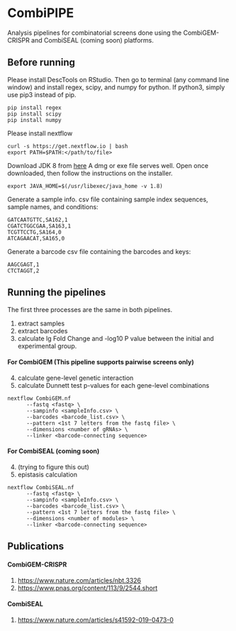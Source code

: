 # CombiPIPE
Analysis pipelines for combinatorial screens done using the CombiGEM-CRISPR and CombiSEAL (coming soon) platforms.
## Before running
Please install DescTools on RStudio. Then go to terminal (any command line window) and install regex, scipy, and numpy for python. If python3, simply use pip3 instead of pip.
```
pip install regex
pip install scipy
pip install numpy
```
Please install nextflow
```
curl -s https://get.nextflow.io | bash
export PATH=$PATH:</path/to/file>
```
Download JDK 8 from [here](https://www.oracle.com/java/technologies/javase-jdk8-downloads.html)
A dmg or exe file serves well. Open once downloaded, then follow the instructions on the installer.
```
export JAVA_HOME=$(/usr/libexec/java_home -v 1.8)
```
Generate a sample info. csv file containing sample index sequences, sample names, and conditions:
```
GATCAATGTTC,SA162,1
CGATCTGGCGAA,SA163,1
TCGTTCCTG,SA164,0
ATCAGAACAT,SA165,0
```
Generate a barcode csv file containing the barcodes and keys:
```
AAGCGAGT,1
CTCTAGGT,2
```
## Running the pipelines
The first three processes are the same in both pipelines.
1. extract samples
2. extract barcodes
3. calculate lg Fold Change and -log10 P value between the initial and experimental group.
#### For CombiGEM (This pipeline supports pairwise screens only)
4. calculate gene-level genetic interaction
5. calculate Dunnett test p-values for each gene-level combinations
```
nextflow CombiGEM.nf 
      --fastq <fastq> \
      --sampinfo <sampleInfo.csv> \
      --barcodes <barcode_list.csv> \
      --pattern <1st 7 letters from the fastq file> \ 
      --dimensions <number of gRNAs> \ 
      --linker <barcode-connecting sequence>
```
#### For CombiSEAL (coming soon)
4. (trying to figure this out)
5. epistasis calculation
```
nextflow CombiSEAL.nf      
      --fastq <fastq> \
      --sampinfo <sampleInfo.csv> \
      --barcodes <barcode_list.csv> \
      --pattern <1st 7 letters from the fastq file> \ 
      --dimensions <number of modules> \ 
      --linker <barcode-connecting sequence>
```
## Publications
#### CombiGEM-CRISPR
1. https://www.nature.com/articles/nbt.3326
2. https://www.pnas.org/content/113/9/2544.short
#### CombiSEAL
1. https://www.nature.com/articles/s41592-019-0473-0
